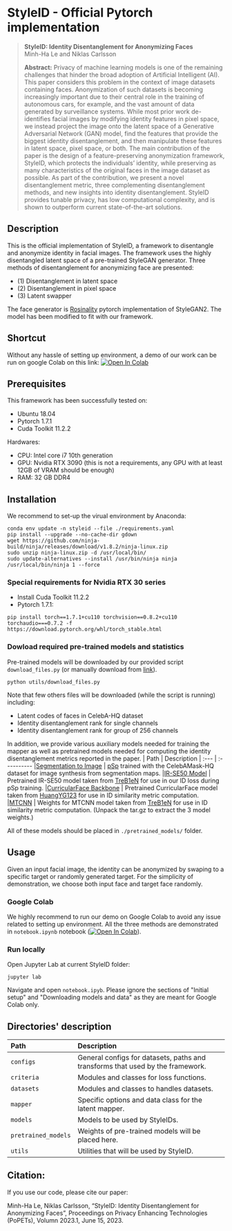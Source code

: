 # StyleID - Official Pytorch implementation

> **StyleID: Identity Disentanglement for Anonymizing Faces**<br>
> Minh-Ha Le and Niklas Carlsson <br>
>
>**Abstract:** Privacy of machine learning models is one of the remaining challenges that hinder the broad adoption of Artificial Intelligent (AI). This paper considers this problem in the context of image datasets containing faces. Anonymization of such datasets is becoming increasingly important due to their central role in the training of autonomous cars, for example, and the vast amount of data generated by surveillance systems. While most prior work de-identifies facial images by modifying identity features in pixel space, we instead project the image onto the latent space of a Generative Adversarial Network (GAN) model, find the features that provide the biggest identity disentanglement, and then manipulate these features in latent space, pixel space, or both. The main contribution of the paper is the design of a feature-preserving anonymization framework, StyleID, which protects the individuals’ identity, while preserving as many characteristics of the original faces in the image dataset as possible. As part of the contribution, we present a novel disentanglement metric, three complementing disentanglement methods, and new insights into identity disentanglement. StyleID provides tunable privacy, has low computational complexity, and is shown to outperform current state-of-the-art solutions.

## Description

This is the official implementation of StyleID, a framework to disentangle and anonymize identity in facial images. The framework uses the highly disentangled latent space of a pre-trained StyleGAN generator. Three methods of disentanglement for anonymizing face are presented:

- (1) Disentanglement in latent space
- (2) Disentanglement in pixel space
- (3) Latent swapper

The face generator is [Rosinality](https://github.com/rosinality/stylegan2-pytorch/) pytorch implementation of StyleGAN2. The model has been modified to fit with our framework.

## Shortcut

Without any hassle of setting up environment, a demo of our work can be run on google Colab on this link: [![Open In Colab](https://colab.research.google.com/assets/colab-badge.svg)](https://colab.research.google.com/github/minha12/StyleID/blob/main/StyleID.ipynb)
## Prerequisites

This framework has been successfully tested on:

- Ubuntu 18.04
- Pytorch 1.7.1
- Cuda Toolkit 11.2.2

Hardwares:

- CPU: Intel core i7 10th generation
- GPU: Nvidia RTX 3090 (this is not a requirements, any GPU with at least 12GB of VRAM should be enough)
- RAM: 32 GB DDR4

## Installation

We recommend to set-up the virual environment by Anaconda:

```
conda env update -n styleid --file ./requirements.yaml
pip install --upgrade --no-cache-dir gdown
wget https://github.com/ninja-build/ninja/releases/download/v1.8.2/ninja-linux.zip
sudo unzip ninja-linux.zip -d /usr/local/bin/
sudo update-alternatives --install /usr/bin/ninja ninja /usr/local/bin/ninja 1 --force
```

### Special requirements for Nvidia RTX 30 series

- Install Cuda Toolkit 11.2.2
- Pytorch 1.7.1:
```
pip install torch==1.7.1+cu110 torchvision==0.8.2+cu110 torchaudio===0.7.2 -f https://download.pytorch.org/whl/torch_stable.html
```
### Dowload required pre-trained models and statistics

Pre-trained models will be downloaded by our provided script ```download_files.py``` (or manually download from [link](https://drive.google.com/file/d/1EM87UquaoQmk17Q8d5kYIAHqu0dkYqdT/view?usp=sharing)). 

```
python utils/download_files.py
```

Note that few others files will be downloaded (while the script is running) including:

- Latent codes of faces in CelebA-HQ dataset
- Identity disentanglement rank for single channels
- Identity disentanglement rank for group of 256 channels

In addition, we provide various auxiliary models needed for training the mapper as well as pretrained models needed for computing the identity disentanglement metrics reported in the paper.
| Path | Description
| :--- | :----------
|[Segmentation to Image](https://drive.google.com/file/d/1VpEKc6E6yG3xhYuZ0cq8D2_1CbT0Dstz/view?usp=sharing) | [pSp](https://github.com/eladrich/pixel2style2pixel) trained with the CelebAMask-HQ dataset for image synthesis from segmentation maps.
|[IR-SE50 Model](https://drive.google.com/file/d/1KW7bjndL3QG3sxBbZxreGHigcCCpsDgn/view?usp=sharing) | Pretrained IR-SE50 model taken from [TreB1eN](https://github.com/TreB1eN/InsightFace_Pytorch) for use in our ID loss during pSp training.
|[CurricularFace Backbone](https://drive.google.com/file/d/1f4IwVa2-Bn9vWLwB-bUwm53U_MlvinAj/view?usp=sharing)  | Pretrained CurricularFace model taken from [HuangYG123](https://github.com/HuangYG123/CurricularFace) for use in ID similarity metric computation.
|[MTCNN](https://drive.google.com/file/d/1tJ7ih-wbCO6zc3JhI_1ZGjmwXKKaPlja/view?usp=sharing)  | Weights for MTCNN model taken from [TreB1eN](https://github.com/TreB1eN/InsightFace_Pytorch) for use in ID similarity metric computation. (Unpack the tar.gz to extract the 3 model weights.)

All of these models should be placed in ```./pretrained_models/``` folder.

## Usage

Given an input facial image, the identity can be anonymized by swaping to a specific target or randomly generated target. For the simplicity of demonstration, we choose both input face and target face randomly. 

### Google Colab
We highly recommend to run our demo on Google Colab to avoid any issue related to setting up environment. All the three methods are demonstrated in `notebook.ipynb` notebook ([![Open In Colab](https://colab.research.google.com/assets/colab-badge.svg)](https://colab.research.google.com/github/minha12/StyleID/blob/main/StyleID.ipynb)).

### Run locally
Open Jupyter Lab at current StyleID folder:

```
jupyter lab
```
Navigate and open `notebook.ipyb`. Please ignore the sections of "Initial setup" and "Downloading models and data" as they are meant for Google Colab only.

## Directories' description
| Path | Description
| :--- | :----------
| `configs` | General configs for datasets, paths and transforms that used by the framework.
| `criteria` | Modules and classes for loss functions.
| `datasets` | Modules and classes to handles datasets.
| `mapper` | Specific options and data class for the latent mapper.
| `models` | Models to be used by StyleIDs.
| `pretrained_models`| Weights of pre-trained models will be placed here.
| `utils` | Utilities that will be used by StyleID.

## Citation:

If you use our code, please cite our paper:

Minh-Ha Le, Niklas Carlsson, “StyleID: Identity Disentanglement for Anonymizing Faces”, Proceedings on Privacy Enhancing Technologies (PoPETs), Volumn 2023.1, June 15, 2023.

